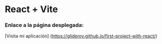 # React + Vite
### Enlace a la página desplegada:
[Visita mi aplicación] (https://glideroy.github.io/first-project-with-react/)
